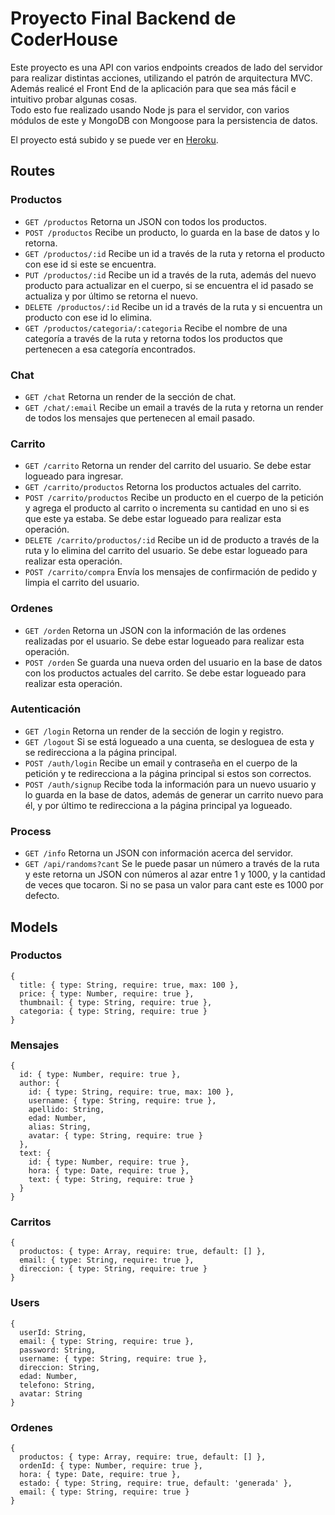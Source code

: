 # Proyecto Final Backend de CoderHouse
Este proyecto es una API con varios endpoints creados de lado del servidor para realizar distintas acciones, utilizando el patrón de arquitectura
MVC. Además realicé el Front End de la aplicación para que sea más fácil e intuitivo probar algunas cosas.  
Todo esto fue realizado usando Node js para el servidor, con varios módulos de este y MongoDB con Mongoose para la persistencia de datos.

El proyecto está subido y se puede ver en [Heroku](https://coderhouse-proyecto-final.herokuapp.com/).

## Routes
### Productos
- `GET /productos` Retorna un JSON con todos los productos.
- `POST /productos` Recibe un producto, lo guarda en la base de datos y lo retorna.
- `GET /productos/:id` Recibe un id a través de la ruta y retorna el producto con ese id si este se encuentra.
- `PUT /productos/:id` Recibe un id a través de la ruta, además del nuevo producto para actualizar en el cuerpo, si se encuentra el id 
pasado se actualiza y por último se retorna el nuevo.
- `DELETE /productos/:id` Recibe un id a través de la ruta y si encuentra un producto con ese id lo elimina.
- `GET /productos/categoria/:categoria` Recibe el nombre de una categoría a través de la ruta y retorna todos los productos que pertenecen
a esa categoría encontrados.

### Chat
- `GET /chat` Retorna un render de la sección de chat.
- `GET /chat/:email` Recibe un email a través de la ruta y retorna un render de todos los mensajes que pertenecen al email pasado.

### Carrito
- `GET /carrito` Retorna un render del carrito del usuario. Se debe estar logueado para ingresar.
- `GET /carrito/productos` Retorna los productos actuales del carrito.
- `POST /carrito/productos` Recibe un producto en el cuerpo de la petición y agrega el producto al carrito o incrementa su cantidad en uno
si es que este ya estaba. Se debe estar logueado para realizar esta operación.
- `DELETE /carrito/productos/:id` Recibe un id de producto a través de la ruta y lo elimina del carrito del usuario. 
Se debe estar logueado para realizar esta operación.
- `POST /carrito/compra` Envía los mensajes de confirmación de pedido y limpia el carrito del usuario. 

### Ordenes
- `GET /orden` Retorna un JSON con la información de las ordenes realizadas por el usuario. Se debe estar logueado para realizar esta operación.
- `POST /orden` Se guarda una nueva orden del usuario en la base de datos con los productos actuales del carrito. Se debe estar logueado para realizar esta operación.

### Autenticación
- `GET /login` Retorna un render de la sección de login y registro.
- `GET /logout` Si se está logueado a una cuenta, se desloguea de esta y se redirecciona a la página principal.
- `POST /auth/login` Recibe un email y contraseña en el cuerpo de la petición y te redirecciona a la página principal si estos son correctos.
- `POST /auth/signup` Recibe toda la información para un nuevo usuario y lo guarda en la base de datos, además de generar un carrito nuevo para él, y por último
te redirecciona a la página principal ya logueado.

### Process
- `GET /info` Retorna un JSON con información acerca del servidor.
- `GET /api/randoms?cant` Se le puede pasar un número a través de la ruta y este retorna un JSON con números al azar entre 1 y 1000, y la cantidad de veces
que tocaron. Si no se pasa un valor para cant este es 1000 por defecto.

## Models
### Productos
```
{
  title: { type: String, require: true, max: 100 },
  price: { type: Number, require: true },
  thumbnail: { type: String, require: true },
  categoria: { type: String, require: true }
}
```

### Mensajes
```
{
  id: { type: Number, require: true },
  author: {
    id: { type: String, require: true, max: 100 },
    username: { type: String, require: true },
    apellido: String,
    edad: Number,
    alias: String,
    avatar: { type: String, require: true }
  },
  text: {
    id: { type: Number, require: true },
    hora: { type: Date, require: true },
    text: { type: String, require: true }
  }
}
```

### Carritos
```
{
  productos: { type: Array, require: true, default: [] },
  email: { type: String, require: true },
  direccion: { type: String, require: true }
}
```

### Users
```
{
  userId: String,
  email: { type: String, require: true },
  password: String,
  username: { type: String, require: true },
  direccion: String,
  edad: Number,
  telefono: String,
  avatar: String
}
```

### Ordenes
```
{
  productos: { type: Array, require: true, default: [] },
  ordenId: { type: Number, require: true },
  hora: { type: Date, require: true },
  estado: { type: String, require: true, default: 'generada' },
  email: { type: String, require: true }
}
```
